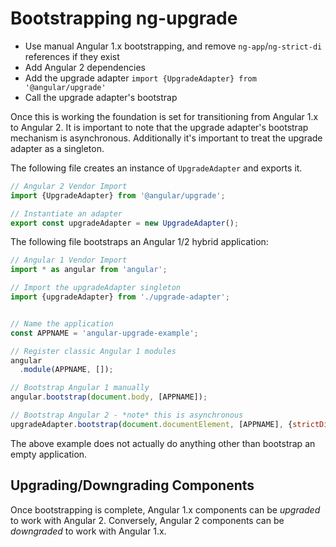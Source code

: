 # Bootstrapping ng-upgrade

- Use manual Angular 1.x bootstrapping, and remove `ng-app`/`ng-strict-di` 
references if they exist
- Add Angular 2 dependencies 
- Add the upgrade adapter `import {UpgradeAdapter} from '@angular/upgrade'`
- Call the upgrade adapter's bootstrap

Once this is working the foundation is set for transitioning from Angular 1.x to
Angular 2.  It is important to note that the upgrade adapter's bootstrap 
mechanism is asynchronous. Additionally it's important to treat the upgrade
adapter as a singleton. 

The following file creates an instance of `UpgradeAdapter` and exports it.

```js
// Angular 2 Vendor Import
import {UpgradeAdapter} from '@angular/upgrade';

// Instantiate an adapter
export const upgradeAdapter = new UpgradeAdapter();

```

The following file bootstraps an Angular 1/2 hybrid application:

```js
// Angular 1 Vendor Import
import * as angular from 'angular';

// Import the upgradeAdapter singleton
import {upgradeAdapter} from './upgrade-adapter';


// Name the application
const APPNAME = 'angular-upgrade-example';

// Register classic Angular 1 modules
angular
  .module(APPNAME, []);

// Bootstrap Angular 1 manually
angular.bootstrap(document.body, [APPNAME]);

// Bootstrap Angular 2 - *note* this is asynchronous
upgradeAdapter.bootstrap(document.documentElement, [APPNAME], {strictDi: true});

```

The above example does not actually do anything other than bootstrap an empty
application. 

## Upgrading/Downgrading Components

Once bootstrapping is complete, Angular 1.x components can be _upgraded_ to
work with Angular 2.  Conversely, Angular 2 components can be _downgraded_ to
work with Angular 1.x.


